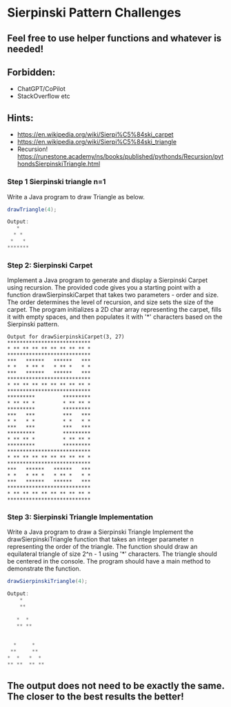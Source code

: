 # Sierpinski Pattern Challenges

## Feel free to use helper functions and whatever is needed!

## Forbidden:
- ChatGPT/CoPilot
- StackOverflow etc

## Hints:
- https://en.wikipedia.org/wiki/Sierpi%C5%84ski_carpet
- https://en.wikipedia.org/wiki/Sierpi%C5%84ski_triangle
- Recursion! https://runestone.academy/ns/books/published/pythonds/Recursion/pythondsSierpinskiTriangle.html

### Step 1 Sierpinski triangle n=1
Write a Java program to draw Triangle as below.

```java
drawTriangle(4);

Output:
   *   
  * *  
 *   * 
*******
```
### Step 2: Sierpinski Carpet
Implement a Java program to generate and display a Sierpinski Carpet using recursion. The provided code gives you a starting point with a function drawSierpinskiCarpet that takes two parameters - order and size. The order determines the level of recursion, and size sets the size of the carpet. The program initializes a 2D char array representing the carpet, fills it with empty spaces, and then populates it with '*' characters based on the Sierpinski pattern.

```
Output for drawSierpinskiCarpet(3, 27)
***************************
* ** ** ** ** ** ** ** ** *
***************************
***   ******   ******   ***
* *   * ** *   * ** *   * *
***   ******   ******   ***
***************************
* ** ** ** ** ** ** ** ** *
***************************
*********         *********
* ** ** *         * ** ** *
*********         *********
***   ***         ***   ***
* *   * *         * *   * *
***   ***         ***   ***
*********         *********
* ** ** *         * ** ** *
*********         *********
***************************
* ** ** ** ** ** ** ** ** *
***************************
***   ******   ******   ***
* *   * ** *   * ** *   * *
***   ******   ******   ***
***************************
* ** ** ** ** ** ** ** ** *
***************************
```

### Step 3: Sierpinski Triangle Implementation

Write a Java program to draw a Sierpinski Triangle Implement the drawSierpinskiTriangle function that takes an integer parameter n representing the order of the triangle. The function should draw an equilateral triangle of size 2^n - 1 using '*' characters. The triangle should be centered in the console. The program should have a main method to demonstrate the function.


```java
drawSierpinskiTriangle(4);

Output:
    *           
    **          
                
   *  *         
   ** **        
                
                
  *     *       
 **     **                      
*  *   *  *     
** **  ** **    

```

## The output does not need to be exactly the same. The closer to the best results the better!
